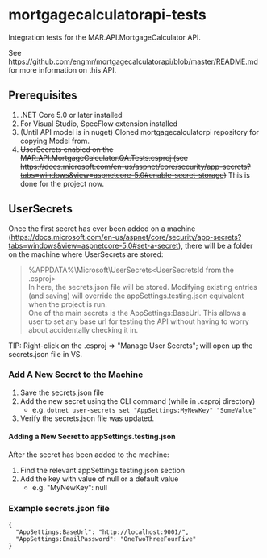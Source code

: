# mortgagecalculatorapi-tests
Integration tests for the MAR.API.MortgageCalculator API.

See https://github.com/engmr/mortgagecalculatorapi/blob/master/README.md for more information on this API.

## Prerequisites
1. .NET Core 5.0 or later installed
2. For Visual Studio, SpecFlow extension installed
3. (Until API model is in nuget) Cloned mortgagecalculatorpi repository for copying Model from.
4. ~~UserSecrets enabled on the MAR.API.MortgageCalculator.QA.Tests.csproj (see https://docs.microsoft.com/en-us/aspnet/core/security/app-secrets?tabs=windows&view=aspnetcore-5.0#enable-secret-storage)~~ This is done for the project now.

## UserSecrets
Once the first secret has ever been added on a machine (https://docs.microsoft.com/en-us/aspnet/core/security/app-secrets?tabs=windows&view=aspnetcore-5.0#set-a-secret), there will be a folder on the machine where UserSecrets are stored:  
> %APPDATA%\Microsoft\UserSecrets\<UserSecretsId from the .csproj>  
In here, the secrets.json file will be stored. Modifying existing entries (and saving) will override the appSettings.testing.json equivalent when the project is run.  
One of the main secrets is the AppSettings:BaseUrl. This allows a user to set any base url for testing the API without having to worry about accidentally checking it in.  
  
TIP: Right-click on the .csproj => "Manage User Secrets"; will open up the secrets.json file in VS.

### Add A New Secret to the Machine
1. Save the secrets.json file
2. Add the new secret using the CLI command (while in .csproj directory)
   - e.g. `dotnet user-secrets set "AppSettings:MyNewKey" "SomeValue"`
3. Verify the secrets.json file was updated.

#### Adding a New Secret to appSettings.testing.json
After the secret has been added to the machine:
1. Find the relevant appSettings.testing.json section
2. Add the key with value of null or a default value
   - e.g. "MyNewKey": null

### Example secrets.json file
```
{
  "AppSettings:BaseUrl": "http://localhost:9001/",
  "AppSettings:EmailPassword": "OneTwoThreeFourFive"
}
```